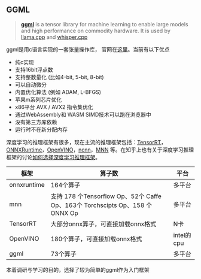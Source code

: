 ## GGML

> [**ggml**](https://github.com/ggerganov/ggml) is a tensor library for machine learning to enable large models and high performance on commodity hardware. It is used by [llama.cpp](https://github.com/ggerganov/llama.cpp) and [whisper.cpp](https://github.com/ggerganov/whisper.cpp)

ggml是用c语言实现的一套张量操作库， 官网在[这里](https://ggml.ai)。当前有以下优点

- 纯c实现
- 支持16bit浮点数
- 支持整数量化 (比如4-bit, 5-bit, 8-bit)
- 可以自动微分
- 内置优化算法 (例如 ADAM, L-BFGS)
- 苹果m系列芯片优化
- x86平台 AVX / AVX2 指令集优化
- 通过WebAssembly和 WASM SIMD技术可以跑在浏览器中
- 没有第三方库依赖
- 运行时不在新分配内存



深度学习的推理框架有很多，现在主流的推理框架包括：[TensorRT](https://developer.nvidia.com/tensorrt)，[ONNXRuntime](https://onnxruntime.ai/)，[OpenVINO](https://link.zhihu.com/?target=https%3A//www.intel.com/content/www/us/en/developer/tools/openvino-toolkit/overview.html)，[ncnn](https://link.zhihu.com/?target=https%3A//github.com/Tencent/ncnn)，[MNN](https://link.zhihu.com/?target=https%3A//github.com/alibaba/MNN) 等。在知乎上也有关于深度学习推理框架的讨论[如何选择深度学习推理框架](https://www.zhihu.com/question/346965029)。

| 框架        | 算子数                                                       | 平台       |
| ----------- | ------------------------------------------------------------ | ---------- |
| onnxruntime | 164个算子                                                    | 多平台     |
| mnn         | 支持 178 个Tensorflow Op、52个 Caffe Op、163个 Torchscipts Op、158 个 ONNX Op | 多平台     |
| TensorRT    | 大部分onnx算子，可直接加载onnx格式                           | N卡        |
| OpenVINO    | 180个算子，可直接加载onnx格式                                | intel的cpu |
| ggml        | 73个算子                                                     | 多平台     |



本着调研与学习的目的，选择了较为简单的ggml作为入门框架





